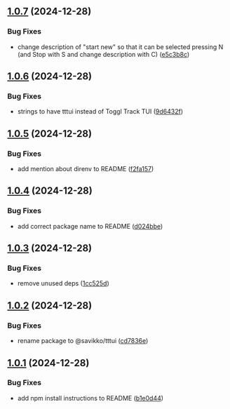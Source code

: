 ## [1.0.7](https://github.com/savikko/tttui/compare/v1.0.6...v1.0.7) (2024-12-28)


### Bug Fixes

* change description of "start new" so that it can be selected pressing N (and Stop with S and change description with C) ([e5c3b8c](https://github.com/savikko/tttui/commit/e5c3b8c00a82c0bb55f1e92360ee27395c465340))

## [1.0.6](https://github.com/savikko/tttui/compare/v1.0.5...v1.0.6) (2024-12-28)


### Bug Fixes

* strings to have tttui instead of Toggl Track TUI ([9d6432f](https://github.com/savikko/tttui/commit/9d6432fc172194192742e2b67c9818ba15a8ae88))

## [1.0.5](https://github.com/savikko/tttui/compare/v1.0.4...v1.0.5) (2024-12-28)


### Bug Fixes

* add mention about direnv to README ([f2fa157](https://github.com/savikko/tttui/commit/f2fa1579877503fc394807f515efdc5c54736b3b))

## [1.0.4](https://github.com/savikko/tttui/compare/v1.0.3...v1.0.4) (2024-12-28)


### Bug Fixes

* add correct package name to README ([d024bbe](https://github.com/savikko/tttui/commit/d024bbec9f042fea14eeca7e8e6dc8671b6b46c4))

## [1.0.3](https://github.com/savikko/tttui/compare/v1.0.2...v1.0.3) (2024-12-28)


### Bug Fixes

* remove unused deps ([1cc525d](https://github.com/savikko/tttui/commit/1cc525d4e4c15b5e96b7eec14dc87b1010700c38))

## [1.0.2](https://github.com/savikko/tttui/compare/v1.0.1...v1.0.2) (2024-12-28)


### Bug Fixes

* rename package to @savikko/tttui ([cd7836e](https://github.com/savikko/tttui/commit/cd7836e6596a58aa56d195c7d54de2b5ce913627))

## [1.0.1](https://github.com/savikko/tttui/compare/v1.0.0...v1.0.1) (2024-12-28)


### Bug Fixes

* add npm install instructions to README ([b1e0d44](https://github.com/savikko/tttui/commit/b1e0d44223bce22cd37d65c0a59748ae66b6bd1f))
